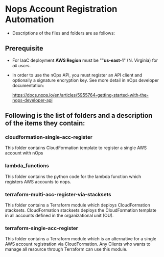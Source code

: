 
# Nops Account Registration Automation
- Descriptions of the files and folders are as follows:

## Prerequisite
 * For IaaC deployment **AWS Region** must be ""**us-east-1**" (N. Virginia) for _all users_.
 * In order to use the nOps API, you must register an API client and optionally a signature encryption key. See more detail in nOps developer documentation:

     https://docs.nops.io/en/articles/5955764-getting-started-with-the-nops-developer-api


## Following is the list of folders and a description of the items they contain:

### cloudformation-single-acc-register
This folder contains CloudFormation template to register a single AWS account with nOps

### lambda_functions
This folder contains the python code for the lambda function which registers AWS accounts to nops.

### terraform-multi-acc-register-via-stacksets
This folder contains a Terraform module which deploys CloudFormation stacksets.
CloudFormation stacksets deploys the CloudFormation template in all accounts defined in the organizational unit (OU).

### terraform-single-acc-register
This folder contains a Terraform module which is an alternative for a single AWS account registration via CloudFormation.
Any Clients who wants to manage all resource through Terraform can use this module.
